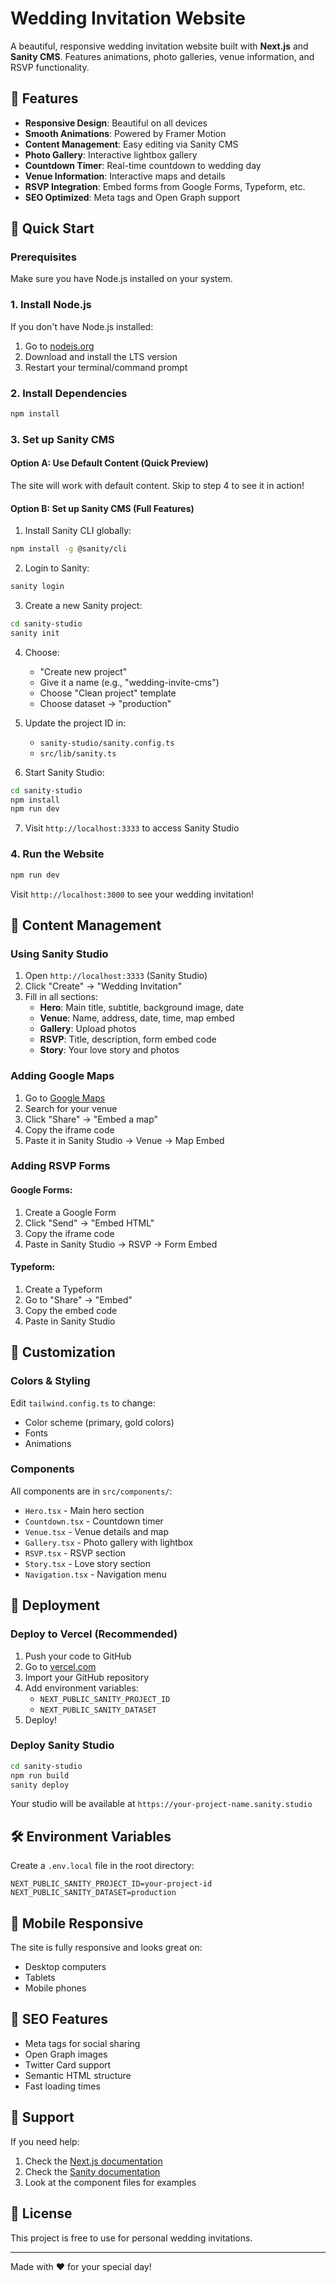 # Wedding Invitation Website

A beautiful, responsive wedding invitation website built with **Next.js** and **Sanity CMS**. Features animations, photo galleries, venue information, and RSVP functionality.

## 🌟 Features

- **Responsive Design**: Beautiful on all devices
- **Smooth Animations**: Powered by Framer Motion
- **Content Management**: Easy editing via Sanity CMS
- **Photo Gallery**: Interactive lightbox gallery
- **Countdown Timer**: Real-time countdown to wedding day
- **Venue Information**: Interactive maps and details
- **RSVP Integration**: Embed forms from Google Forms, Typeform, etc.
- **SEO Optimized**: Meta tags and Open Graph support

## 🚀 Quick Start

### Prerequisites

Make sure you have Node.js installed on your system.

### 1. Install Node.js

If you don't have Node.js installed:
1. Go to [nodejs.org](https://nodejs.org)
2. Download and install the LTS version
3. Restart your terminal/command prompt

### 2. Install Dependencies

```bash
npm install
```

### 3. Set up Sanity CMS

#### Option A: Use Default Content (Quick Preview)
The site will work with default content. Skip to step 4 to see it in action!

#### Option B: Set up Sanity CMS (Full Features)

1. Install Sanity CLI globally:
```bash
npm install -g @sanity/cli
```

2. Login to Sanity:
```bash
sanity login
```

3. Create a new Sanity project:
```bash
cd sanity-studio
sanity init
```

4. Choose:
   - "Create new project"
   - Give it a name (e.g., "wedding-invite-cms")
   - Choose "Clean project" template
   - Choose dataset → "production"

5. Update the project ID in:
   - `sanity-studio/sanity.config.ts`
   - `src/lib/sanity.ts`

6. Start Sanity Studio:
```bash
cd sanity-studio
npm install
npm run dev
```

7. Visit `http://localhost:3333` to access Sanity Studio

### 4. Run the Website

```bash
npm run dev
```

Visit `http://localhost:3000` to see your wedding invitation!

## 📝 Content Management

### Using Sanity Studio

1. Open `http://localhost:3333` (Sanity Studio)
2. Click "Create" → "Wedding Invitation"
3. Fill in all sections:
   - **Hero**: Main title, subtitle, background image, date
   - **Venue**: Name, address, date, time, map embed
   - **Gallery**: Upload photos
   - **RSVP**: Title, description, form embed code
   - **Story**: Your love story and photos

### Adding Google Maps

1. Go to [Google Maps](https://maps.google.com)
2. Search for your venue
3. Click "Share" → "Embed a map"
4. Copy the iframe code
5. Paste it in Sanity Studio → Venue → Map Embed

### Adding RSVP Forms

#### Google Forms:
1. Create a Google Form
2. Click "Send" → "Embed HTML"
3. Copy the iframe code
4. Paste in Sanity Studio → RSVP → Form Embed

#### Typeform:
1. Create a Typeform
2. Go to "Share" → "Embed"
3. Copy the embed code
4. Paste in Sanity Studio

## 🎨 Customization

### Colors & Styling

Edit `tailwind.config.ts` to change:
- Color scheme (primary, gold colors)
- Fonts
- Animations

### Components

All components are in `src/components/`:
- `Hero.tsx` - Main hero section
- `Countdown.tsx` - Countdown timer
- `Venue.tsx` - Venue details and map
- `Gallery.tsx` - Photo gallery with lightbox
- `RSVP.tsx` - RSVP section
- `Story.tsx` - Love story section
- `Navigation.tsx` - Navigation menu

## 🚀 Deployment

### Deploy to Vercel (Recommended)

1. Push your code to GitHub
2. Go to [vercel.com](https://vercel.com)
3. Import your GitHub repository
4. Add environment variables:
   - `NEXT_PUBLIC_SANITY_PROJECT_ID`
   - `NEXT_PUBLIC_SANITY_DATASET`
5. Deploy!

### Deploy Sanity Studio

```bash
cd sanity-studio
npm run build
sanity deploy
```

Your studio will be available at `https://your-project-name.sanity.studio`

## 🛠️ Environment Variables

Create a `.env.local` file in the root directory:

```env
NEXT_PUBLIC_SANITY_PROJECT_ID=your-project-id
NEXT_PUBLIC_SANITY_DATASET=production
```

## 📱 Mobile Responsive

The site is fully responsive and looks great on:
- Desktop computers
- Tablets
- Mobile phones

## 🎯 SEO Features

- Meta tags for social sharing
- Open Graph images
- Twitter Card support
- Semantic HTML structure
- Fast loading times

## 🤝 Support

If you need help:
1. Check the [Next.js documentation](https://nextjs.org/docs)
2. Check the [Sanity documentation](https://www.sanity.io/docs)
3. Look at the component files for examples

## 📄 License

This project is free to use for personal wedding invitations.

---

Made with ❤️ for your special day!
